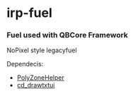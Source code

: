 # irp-fuel
### Fuel used with QBCore Framework
NoPixel style legacyfuel

Dependecis:
- [PolyZoneHelper](https://github.com/bashenga/polyzonehelper)
- [cd_drawtxtui](https://github.com/ImpulseFPS/cd_drawtextui)
